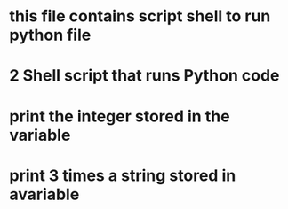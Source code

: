 # this file contains script shell to run python file

# 2 Shell script that runs Python code

# print the integer stored in the variable

# print 3 times a string stored in avariable
